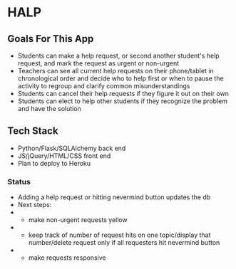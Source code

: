 # HALP

## Goals For This App

* Students can make a help request, or second another student's help request, and mark the request as urgent or non-urgent
* Teachers can see all current help requests on their phone/tablet in chronological order and decide who to help first or when to pause the activity to regroup and clarify common misunderstandings
* Students can cancel their help requests if they figure it out on their own
* Students can elect to help other students if they recognize the problem and have the solution

## Tech Stack

* Python/Flask/SQLAlchemy back end
* JS/jQuery/HTML/CSS front end
* Plan to deploy to Heroku

### Status

* Adding a help request or hitting nevermind button updates the db
* Next steps: 
* * make non-urgent requests yellow
* * keep track of number of request hits on one topic/display that number/delete request only if all requesters hit nevermind button
* * make requests responsive